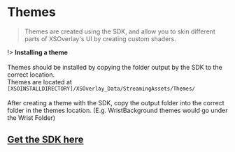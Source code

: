 # Themes
> Themes are created using the SDK, and allow you to skin different parts of XSOverlay's UI by creating custom shaders.

!> **Installing a theme**
<br><br>Themes should be installed by copying the folder output by the SDK to the correct location.
<br>Themes are located at `[XSOINSTALLDIRECTORY]/XSOverlay_Data/StreamingAssets/Themes/`
<br><br> After creating a theme with the SDK, copy the output folder into the correct folder in the themes location. (E.g. WristBackground themes would go under the Wrist Folder)

## [Get the SDK here](UnitySDK)